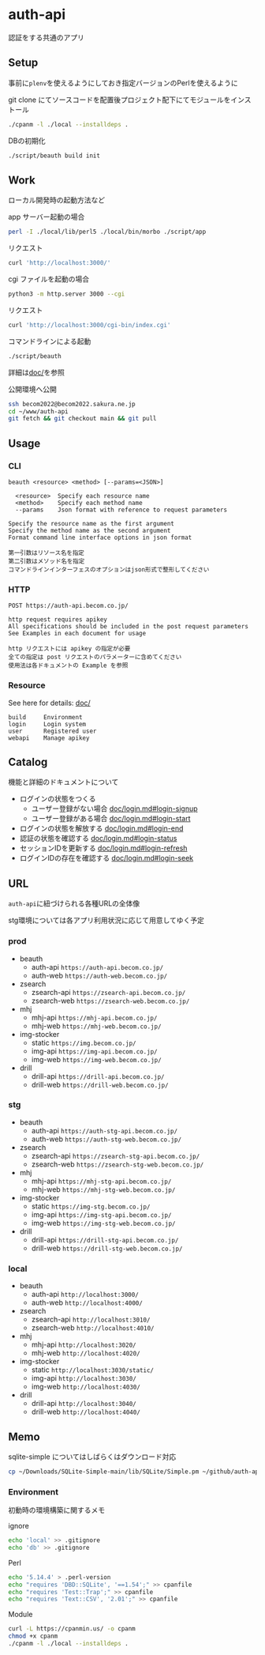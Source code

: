 # auth-api

認証をする共通のアプリ

## Setup

事前に`plenv`を使えるようにしておき指定バージョンのPerlを使えるように

git clone にてソースコードを配置後プロジェクト配下にてモジュールをインストール

```zsh
./cpanm -l ./local --installdeps .
```

DBの初期化

```zsh
./script/beauth build init
```

## Work

ローカル開発時の起動方法など

app サーバー起動の場合

```zsh
perl -I ./local/lib/perl5 ./local/bin/morbo ./script/app
```

リクエスト

```zsh
curl 'http://localhost:3000/'
```

cgi ファイルを起動の場合

```zsh
python3 -m http.server 3000 --cgi
```

リクエスト

```zsh
curl 'http://localhost:3000/cgi-bin/index.cgi'
```

コマンドラインによる起動

```zsh
./script/beauth
```

詳細は[doc/](doc/)を参照

公開環境へ公開

```sh
ssh becom2022@becom2022.sakura.ne.jp
cd ~/www/auth-api
git fetch && git checkout main && git pull
```

## Usage

### CLI

```text
beauth <resource> <method> [--params=<JSON>]

  <resource>  Specify each resource name
  <method>    Specify each method name
  --params    Json format with reference to request parameters

Specify the resource name as the first argument
Specify the method name as the second argument
Format command line interface options in json format

第一引数はリソース名を指定
第二引数はメソッド名を指定
コマンドラインインターフェスのオプションはjson形式で整形してください
```

### HTTP

```text
POST https://auth-api.becom.co.jp/

http request requires apikey
All specifications should be included in the post request parameters
See Examples in each document for usage

http リクエストには apikey の指定が必要
全ての指定は post リクエストのパラメーターに含めてください
使用法は各ドキュメントの Example を参照
```

### Resource

See here for details: [doc/](doc/)

```text
build     Environment
login     Login system
user      Registered user
webapi    Manage apikey
```

## Catalog

機能と詳細のドキュメントについて

- ログインの状態をつくる
  - ユーザー登録がない場合 [doc/login.md#login-signup](doc/login.md#login-signup)
  - ユーザー登録がある場合 [doc/login.md#login-start](doc/login.md#login-start)
- ログインの状態を解放する [doc/login.md#login-end](doc/login.md#login-end)
- 認証の状態を確認する [doc/login.md#login-status](doc/login.md#login-status)
- セッションIDを更新する [doc/login.md#login-refresh](doc/login.md#login-refresh)
- ログインIDの存在を確認する [doc/login.md#login-seek](doc/login.md#login-seek)

## URL

`auth-api`に紐づけられる各種URLの全体像

stg環境については各アプリ利用状況に応じて用意してゆく予定

### prod

- beauth
  - auth-api `https://auth-api.becom.co.jp/`
  - auth-web `https://auth-web.becom.co.jp/`
- zsearch
  - zsearch-api `https://zsearch-api.becom.co.jp/`
  - zsearch-web `https://zsearch-web.becom.co.jp/`
- mhj
  - mhj-api `https://mhj-api.becom.co.jp/`
  - mhj-web `https://mhj-web.becom.co.jp/`
- img-stocker
  - static `https://img.becom.co.jp/`
  - img-api `https://img-api.becom.co.jp/`
  - img-web `https://img-web.becom.co.jp/`
- drill
  - drill-api `https://drill-api.becom.co.jp/`
  - drill-web `https://drill-web.becom.co.jp/`

### stg

- beauth
  - auth-api `https://auth-stg-api.becom.co.jp/`
  - auth-web `https://auth-stg-web.becom.co.jp/`
- zsearch
  - zsearch-api `https://zsearch-stg-api.becom.co.jp/`
  - zsearch-web `https://zsearch-stg-web.becom.co.jp/`
- mhj
  - mhj-api `https://mhj-stg-api.becom.co.jp/`
  - mhj-web `https://mhj-stg-web.becom.co.jp/`
- img-stocker
  - static `https://img-stg.becom.co.jp/`
  - img-api `https://img-stg-api.becom.co.jp/`
  - img-web `https://img-stg-web.becom.co.jp/`
- drill
  - drill-api `https://drill-stg-api.becom.co.jp/`
  - drill-web `https://drill-stg-web.becom.co.jp/`

### local

- beauth
  - auth-api `http://localhost:3000/`
  - auth-web `http://localhost:4000/`
- zsearch
  - zsearch-api `http://localhost:3010/`
  - zsearch-web `http://localhost:4010/`
- mhj
  - mhj-api `http://localhost:3020/`
  - mhj-web `http://localhost:4020/`
- img-stocker
  - static `http://localhost:3030/static/`
  - img-api `http://localhost:3030/`
  - img-web `http://localhost:4030/`
- drill
  - drill-api `http://localhost:3040/`
  - drill-web `http://localhost:4040/`

## Memo

sqlite-simple についてはしばらくはダウンロード対応

```zsh
cp ~/Downloads/SQLite-Simple-main/lib/SQLite/Simple.pm ~/github/auth-api/lib/SQLite
```

### Environment

初動時の環境構築に関するメモ

ignore

```zsh
echo 'local' >> .gitignore
echo 'db' >> .gitignore
```

Perl

```zsh
echo '5.14.4' > .perl-version
echo "requires 'DBD::SQLite', '==1.54';" >> cpanfile
echo "requires 'Test::Trap';" >> cpanfile
echo "requires 'Text::CSV', '2.01';" >> cpanfile
```

Module

```zsh
curl -L https://cpanmin.us/ -o cpanm
chmod +x cpanm
./cpanm -l ./local --installdeps .
```
